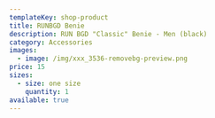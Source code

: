 ```yaml
---
templateKey: shop-product
title: RUNBGD Benie
description: RUN BGD "Classic" Benie - Men (black)
category: Accessories
images:
  - image: /img/xxx_3536-removebg-preview.png
price: 15
sizes:
  - size: one size
    quantity: 1
available: true
---
```


